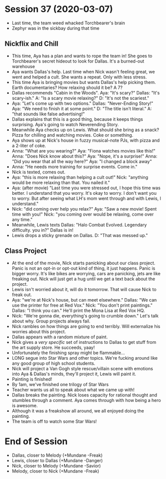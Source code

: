 <!-- TITLE: Session 37 -->
<!-- SUBTITLE: Team vs. Painting. Star Wars, group projects, and ephemerality. -->

# Session 37 (2020-03-07)

* Last time, the team weed whacked Torchbearer's brain
* Zephyr was in the sickbay during that time

## Nickflix and Chill

* This time, Aya has a plan and wants to rope the team in! She goes to Torchbearer's secret hideout to look for Dallas. It's a burned-out warehouse
* Aya wants Dallas's help. Last time when Nick wasn't feeling great, we went and helped a cult. She wants a repeat. Only with less stress.
* This time Aya is bringing movies but wants Dallas's help picking them. Earth documentaries? How relaxing should it be? A 7?
* Dallas recommends "Cabin in the Woods". Aya: "It's scary?" Dallas: "It's scary-ish." A: "Is a scary movie relaxing?" D: "It's not the scariest."
* Aya: "Let's come up with two options." Dallas: "Never-Ending Story!" Aya: "We need to finish it at some point." D: "The title isn't literal." A: "that sounds like false advertising!"
* Dallas explains that this is a good thing, because it keeps things surprising. Aya's going to watch Neverending Story.
* Meanwhile Aya checks up on Lewis. What should she bring as a snack? Pizza for chilling and watching movies. Coke or something.
* Aya shows up at Nick's house in fuzzy musical-note PJs, with pizza and a 2-liter of coke.
* Anna: "What are you wearing?" Aya: "Fiona watches movies like this!" Anna: "Does Nick know about this?" Aya: "Nope, it's a surprise!" Anna: "Did you wear that all the way here?" Aya: "I changed a block away"
* Anna: "He needs more training for surprise events. Come in."
* Nick is texted, comes out.
* Aya: "this is more relaxing than helping a cult out!" Nick: "anything would be more relaxing than that. You nailed it."
* Aya: (after movie) "Last time you were stressed out, I hope this time was better. I understand that you worry. It's okay to worry. I don't want you to worry. But after seeing what LH's mom went through and with Lewis, I understand."
* Nick: "did coming over help you relax?" Aya: "Saw a new movie! Spent time with you!" Nick: "you coming over would be relaxing, come over any time."
* Meanwhile, Lewis texts Dallas: "Halo Combat Evolved. Legendary difficulty. you in?" Dallas is in!
* Lewis drops a sticky grenade on Dallas. D: "That was messed up."

## Class Project

* At the end of the movie, Nick starts panicking about our class project. Panic is not an opt-in or opt-out kind of thing, it just happens. Panic is bigger worry. It's like bikes are worrying, cars are panicking, jets are like freaking out. Nick will just get a hug until we get a text back about the project.
* Lewis isn't worried about it, will do it tomorrow. That will cause Nick to freak out.
* Aya: "we're at Nick's house, but can meet elsewhere." Dallas: "We can use the printer for free at Red Vox." Nick: "You don't print paintings." Dallas: "I think you can." He'll print the Mona Lisa at Red Vox HQ.
* Nick: "We're gonna die, everything's going to crumble down." Let's talk about why. Group projects always fail.
* Nick rambles on how things are going to end terribly. Will externalize his worries about this project.
* Dallas appears with a random mixture of paint.
* Nick gives a _very specific_ set of instructions to Dallas to get stuff from the art supply store. He succeeds, yaay!
* Unfortunately the finishing spray might be flammable...
* LONG segue into Star Wars and other topics. We're fucking around like any good group of high school students.
* Nick will project a Van Gogh style rescue/villain scene with emotions into Aya & Dallas's minds, they'll project it, Lewis will paint it.
* Painting is finished!
* By 1am, we've finished one trilogy of Star Wars
* Teacher wants us all to speak about what we came up with!
* Dallas breaks the painting. Nick loses capacity for rational thought and stumbles through a comment. Aya comes through with how being a hero is awesome.
* Although it was a freakshow all around, we all enjoyed doing the painting.
* The team is off to watch some Star Wars!

# End of Session

* Dallas, closer to Melody (+Mundane -Freak)
* Lewis, closer to Dallas (+Mundane -Danger)
* Nick, closer to Melody (+Mundane -Savior)
* Melody, closer to Nick (+Mundane -Freak)